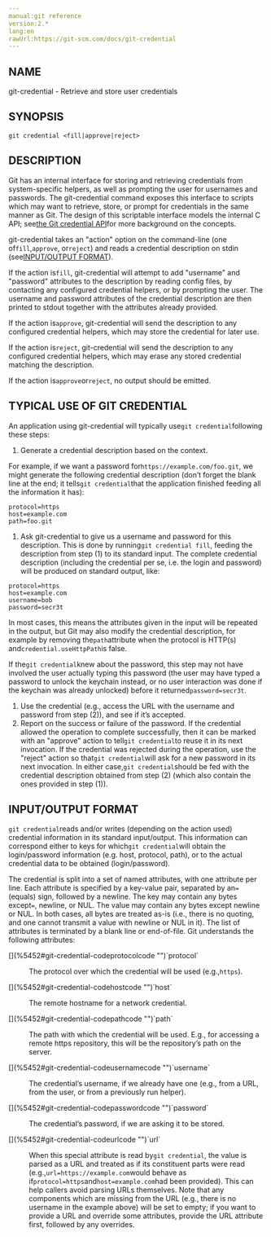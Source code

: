 ```yaml
---
manual:git reference
version:2.*
lang:en
rawUrl:https://git-scm.com/docs/git-credential
---
```



## [](%5452#_name "")NAME<a name="_name"></a>


git-credential - Retrieve and store user credentials





## [](%5452#_synopsis "")SYNOPSIS<a name="_synopsis"></a>

```
git credential <fill|approve|reject>
```





## [](%5452#_description "")DESCRIPTION<a name="_description"></a>


Git has an internal interface for storing and retrieving credentials from system-specific helpers, as well as prompting the user for usernames and passwords. The git-credential command exposes this interface to scripts which may want to retrieve, store, or prompt for credentials in the same manner as Git. The design of this scriptable interface models the internal C API; see[the Git credential API](%21512  "")for more background on the concepts.




git-credential takes an &quot;action&quot; option on the command-line (one of`fill`,`approve`, or`reject`) and reads a credential description on stdin (see[INPUT/OUTPUT FORMAT](%5452#IOFMT "")).




If the action is`fill`, git-credential will attempt to add &quot;username&quot; and &quot;password&quot; attributes to the description by reading config files, by contacting any configured credential helpers, or by prompting the user. The username and password attributes of the credential description are then printed to stdout together with the attributes already provided.




If the action is`approve`, git-credential will send the description to any configured credential helpers, which may store the credential for later use.




If the action is`reject`, git-credential will send the description to any configured credential helpers, which may erase any stored credential matching the description.




If the action is`approve`or`reject`, no output should be emitted.





## [](%5452#_typical_use_of_git_credential "")TYPICAL USE OF GIT CREDENTIAL<a name="_typical_use_of_git_credential"></a>


An application using git-credential will typically use`git credential`following these steps:



1. Generate a credential description based on the context.



For example, if we want a password for`https://example.com/foo.git`, we might generate the following credential description (don’t forget the blank line at the end; it tells`git credential`that the application finished feeding all the information it has):



```
protocol=https
host=example.com
path=foo.git
```
1. Ask git-credential to give us a username and password for this description. This is done by running`git credential fill`, feeding the description from step (1) to its standard input. The complete credential description (including the credential per se, i.e. the login and password) will be produced on standard output, like:


```
protocol=https
host=example.com
username=bob
password=secr3t
```




In most cases, this means the attributes given in the input will be repeated in the output, but Git may also modify the credential description, for example by removing the`path`attribute when the protocol is HTTP(s) and`credential.useHttpPath`is false.




If the`git credential`knew about the password, this step may not have involved the user actually typing this password (the user may have typed a password to unlock the keychain instead, or no user interaction was done if the keychain was already unlocked) before it returned`password=secr3t`.
1. Use the credential (e.g., access the URL with the username and password from step (2)), and see if it’s accepted.
1. Report on the success or failure of the password. If the credential allowed the operation to complete successfully, then it can be marked with an &quot;approve&quot; action to tell`git credential`to reuse it in its next invocation. If the credential was rejected during the operation, use the &quot;reject&quot; action so that`git credential`will ask for a new password in its next invocation. In either case,`git credential`should be fed with the credential description obtained from step (2) (which also contain the ones provided in step (1)).




## [](%5452#IOFMT "")INPUT/OUTPUT FORMAT<a name="IOFMT"></a>


`git credential`reads and/or writes (depending on the action used) credential information in its standard input/output. This information can correspond either to keys for which`git credential`will obtain the login/password information (e.g. host, protocol, path), or to the actual credential data to be obtained (login/password).




The credential is split into a set of named attributes, with one attribute per line. Each attribute is specified by a key-value pair, separated by an`=`(equals) sign, followed by a newline. The key may contain any bytes except`=`, newline, or NUL. The value may contain any bytes except newline or NUL. In both cases, all bytes are treated as-is (i.e., there is no quoting, and one cannot transmit a value with newline or NUL in it). The list of attributes is terminated by a blank line or end-of-file. Git understands the following attributes:


<dl><dt id='git-credential-codeprotocolcode'>[](%5452#git-credential-codeprotocolcode "")`protocol`</dt><dd>

The protocol over which the credential will be used (e.g.,`https`).

</dd><dt id='git-credential-codehostcode'>[](%5452#git-credential-codehostcode "")`host`</dt><dd>

The remote hostname for a network credential.

</dd><dt id='git-credential-codepathcode'>[](%5452#git-credential-codepathcode "")`path`</dt><dd>

The path with which the credential will be used. E.g., for accessing a remote https repository, this will be the repository’s path on the server.

</dd><dt id='git-credential-codeusernamecode'>[](%5452#git-credential-codeusernamecode "")`username`</dt><dd>

The credential’s username, if we already have one (e.g., from a URL, from the user, or from a previously run helper).

</dd><dt id='git-credential-codepasswordcode'>[](%5452#git-credential-codepasswordcode "")`password`</dt><dd>

The credential’s password, if we are asking it to be stored.

</dd><dt id='git-credential-codeurlcode'>[](%5452#git-credential-codeurlcode "")`url`</dt><dd>

When this special attribute is read by`git credential`, the value is parsed as a URL and treated as if its constituent parts were read (e.g.,`url=https://example.com`would behave as if`protocol=https`and`host=example.com`had been provided). This can help callers avoid parsing URLs themselves. Note that any components which are missing from the URL (e.g., there is no username in the example above) will be set to empty; if you want to provide a URL and override some attributes, provide the URL attribute first, followed by any overrides.

</dd></dl>



